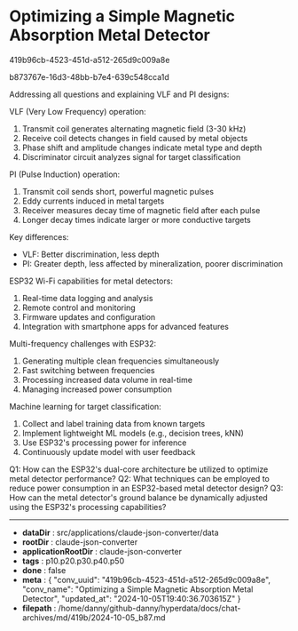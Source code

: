 # Optimizing a Simple Magnetic Absorption Metal Detector

419b96cb-4523-451d-a512-265d9c009a8e

b873767e-16d3-48bb-b7e4-639c548cca1d

 Addressing all questions and explaining VLF and PI designs:

VLF (Very Low Frequency) operation:
1. Transmit coil generates alternating magnetic field (3-30 kHz)
2. Receive coil detects changes in field caused by metal objects
3. Phase shift and amplitude changes indicate metal type and depth
4. Discriminator circuit analyzes signal for target classification

PI (Pulse Induction) operation:
1. Transmit coil sends short, powerful magnetic pulses
2. Eddy currents induced in metal targets
3. Receiver measures decay time of magnetic field after each pulse
4. Longer decay times indicate larger or more conductive targets

Key differences:
- VLF: Better discrimination, less depth
- PI: Greater depth, less affected by mineralization, poorer discrimination

ESP32 Wi-Fi capabilities for metal detectors:
1. Real-time data logging and analysis
2. Remote control and monitoring
3. Firmware updates and configuration
4. Integration with smartphone apps for advanced features

Multi-frequency challenges with ESP32:
1. Generating multiple clean frequencies simultaneously
2. Fast switching between frequencies
3. Processing increased data volume in real-time
4. Managing increased power consumption

Machine learning for target classification:
1. Collect and label training data from known targets
2. Implement lightweight ML models (e.g., decision trees, kNN)
3. Use ESP32's processing power for inference
4. Continuously update model with user feedback

Q1: How can the ESP32's dual-core architecture be utilized to optimize metal detector performance?
Q2: What techniques can be employed to reduce power consumption in an ESP32-based metal detector design?
Q3: How can the metal detector's ground balance be dynamically adjusted using the ESP32's processing capabilities?

---

* **dataDir** : src/applications/claude-json-converter/data
* **rootDir** : claude-json-converter
* **applicationRootDir** : claude-json-converter
* **tags** : p10.p20.p30.p40.p50
* **done** : false
* **meta** : {
  "conv_uuid": "419b96cb-4523-451d-a512-265d9c009a8e",
  "conv_name": "Optimizing a Simple Magnetic Absorption Metal Detector",
  "updated_at": "2024-10-05T19:40:36.703615Z"
}
* **filepath** : /home/danny/github-danny/hyperdata/docs/chat-archives/md/419b/2024-10-05_b87.md